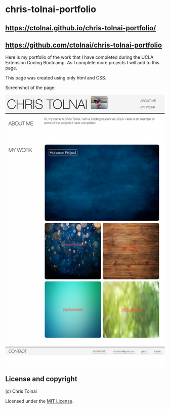 # chris-tolnai-portfolio

## https://ctolnai.github.io/chris-tolnai-portfolio/
## https://github.com/ctolnai/chris-tolnai-portfolio

Here is my portfolio of the work that I have completed during the UCLA Extension Coding Bootcamp.  As I complete more projects I will add to this page.

This page was created using only html and CSS.

Screenshot of the page:

<img src = "assets/images/screenshot-desktop.png">

## License and copyright

(c) Chris Tolnai 

Licensed under the [MIT License](LICENSE).
